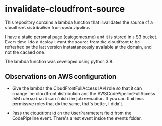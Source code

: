 # invalidate-cloudfront-source

This repository contains a lambda function that invalidates the source of a cloudfront distribuition from code pipeline.

I have a static personal page (caiogomes.me) and it is stored in a S3 bucket. Every time I do a deploy I want the source from the cloudfront to be refreshed
so the last version instantaneously available at the domain, and not the cached one.

The lambda function was developed using python 3.8.

## Observations on AWS configuration

- Give the lambda the CloudFrontFullAccess IAM role so that it can change the cloudfront distribution and the 
AWSCodePipelineFullAccess IAM role so that it can finish the job execution. If you can find less permissive roles
that do the same, that's better, I didn't.

- Pass the cloudfront id on the UserParameters field from the CodePipeline event. There's a test event inside the
events folder.
